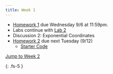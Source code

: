 ```yaml
---
title: Week 1
---
```


- [Homework 1](./assets/homework/hw1_rotations.pdf) due Wednesday 9/6 at 11:59pm.
- Labs continue with [Lab 2](https://ucb-ee106.github.io/eecs106a-fa23site/assets/labs/lab2.pdf)
- Discussion 2: Exponential Coordinates
- [Homework 2](./assets/homework/hw2_exp.pdf) due next Tuesday (9/12)
    - [Starter Code](./assets/homework/hw2_starter.zip)

<a href="#Week2">Jump to Week 2 </a>

{: .fs-5 }
